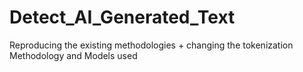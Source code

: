 # Detect_AI_Generated_Text
Reproducing the existing methodologies + changing the tokenization Methodology and Models used 
